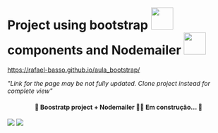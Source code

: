 # Project using bootstrap <img src="https://user-images.githubusercontent.com/41271210/151408390-958cc7e0-d079-429d-9e9f-0998a5710126.jpg" width="50" height="50" /> components and Nodemailer <img src="https://user-images.githubusercontent.com/41271210/158290129-63639cd0-d459-4b7f-a4ff-a1c6f280fe24.png" width="50" height="50"/>

https://rafael-basso.github.io/aula_bootstrap/

*"Link for the page may be not fully updated. Clone project instead for complete view"*

<h4 align="center"> 🚧 Boostratp project + Nodemailer 👨‍💻 Em construção...  🚧</h4>

<img src="https://img.shields.io/static/v1?label=Maintenance&message=UP&color=<COLOR>&style=<STYLE>&logo=<LOGO>" /> <img src="https://img.shields.io/static/v1?label=Commits&message=UP&color=<COLOR>&style=<STYLE>&logo=<LOGO>" /> 
